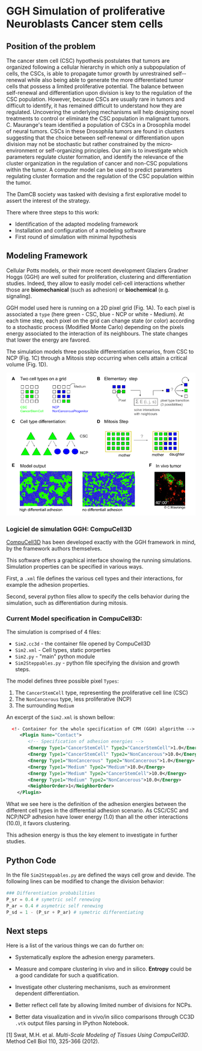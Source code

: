 # GGH Simulation of proliferative Neuroblasts Cancer stem cells

## Position of the problem

The cancer stem cell (CSC) hypothesis postulates that tumors are organized
following a cellular hierarchy in which only a subpopulation of cells, the CSCs,
is able to propagate tumor growth by unrestrained self-­‐renewal while also
being able to   generate the more differentiated tumor cells that possess a
limited proliferative potential. The balance between self-­renewal and
differentiation upon division is key to the regulation of the CSC population.
However, because CSCs are usually rare in tumors and difficult to identify, it
has remained difficult to understand how they are regulated. Uncovering the
underlying mechanisms will help designing novel treatments to control or
eliminate the CSC population in malignant tumors. C. Maurange's team identified
a population of CSCs in a Drosophila model of neural tumors. CSCs in these
Drosophila tumors are found in clusters suggesting that the choice between
self‐renewal or differentiation upon division may not be stochastic but rather
constrained by the micro­‐environment or self-­organizing principles. Our aim is
to investigate which parameters regulate cluster formation, and identify the
relevance of the cluster organization in the regulation of cancer and non-­CSC
populations within the tumor. A computer model can be used to predict parameters
regulating cluster formation and the regulation of the CSC population within the
tumor.

The DamCB society was tasked with devising a first explorative model to assert
the interest of the strategy.

There where three steps to this work:

* Identification of the adapted modeling framework
* Installation and configuration of a modeling software
* First round of simulation with minimal hypothesis

## Modeling Framework


Cellular Potts models, or their more recent development Glaziers Gradner Hoggs
(GGH) are well suited for proliferation, clustering and differentiation studies. Indeed, they allow to easily model cell-cell interactions whether those are **biomechanical** (such as adhesion) or **biochemical** (e.g. signaling).

GGH model used here is running on a 2D pixel grid (Fig. 1A). To each pixel is
associated a `type` (here green - CSC, blue - NCP or white - Medium). At each
time step, each pixel on the grid can change state (or color) according to a
stochastic process (Modified Monte Carlo) depending on the pixels energy
associated to the interaction of its neighbours. The state changes that lower the energy are favored.

The simulation models three possible differentiation scenarios, from CSC to NCP (Fig. 1C) through a Mitosis step occurring when cells attain a critical volume (Fig. 1D).

![Summary of the modeling method and first results ](../images/figure1.png)


### Logiciel de simulation GGH: CompuCell3D

[CompuCell3D](http://compucell3d.org) has been developed exactly with the GGH
framework in mind, by the framework authors themselves.

This software offers a graphical interface showing the running simulations.
Simulation properties can be specified in various ways.

First, a `.xml` file defines the various cell types and their interactions, for example the adhesion properties.

Second, several python files allow to specify the cells behavior during the simulation, such as differentiation during mitosis.



### Current Model specification in CompuCell3D:

The simulation is comprised of 4 files:

* `Sim2.cc3d` - the container file opened by CompuCell3D
* `Sim2.xml` - Cell types, static porperties
* `Sim2.py` - "main" python module
* `Sim2Steppables.py` - python file specifying the division and growth steps.

The model defines three possible pixel `Types`:

1. The `CancerStemCell` type, representing the proliferative cell line (CSC)
2. The `NonCancerous` type, less proliferative (NCP)
3. The surrounding `Medium`

An excerpt of the `Sim2.xml` is shown bellow:

```xml
  <!- Container for the whole specification of CPM (GGH) algorithm -->
     <Plugin Name="Contact">
        <!-- Specification of adhesion energies -->
        <Energy Type1="CancerStemCell" Type2="CancerStemCell">1.0</Energy>
        <Energy Type1="CancerStemCell" Type2="NonCancerous">10.0</Energy>
        <Energy Type1="NonCancerous" Type2="NonCancerous">1.0</Energy>
        <Energy Type1="Medium" Type2="Medium">10.0</Energy>
        <Energy Type1="Medium" Type2="CancerStemCell">10.0</Energy>
        <Energy Type1="Medium" Type2="NonCancerous">10.0</Energy>
        <NeighborOrder>1</NeighborOrder>
    </Plugin>
```

What we see here is the definition of the adhesion energies between the
different cell types in the differential adhesion scenario. As CSC/CSC and
NCP/NCP adhesion have lower energy (1.0) than all the other interactions (10.0),
it favors clustering.

This adhesion energy is thus the key element to investigate in further studies.



## Python Code

In the file `Sim2Steppables.py` are defined the ways cell grow and devide. The
following lines can be modified to change the division behavior:

```python
### Differentiation probabilities
P_sr = 0.4 # symetric self renewing
P_ar = 0.4 # asymetric self renewing
P_sd = 1 - (P_sr + P_ar) # symetric differentiating
```

## Next steps

Here is a list of the various things we can do further on:

* Systematically explore the adhesion energy parameters.

* Measure and compare clustering in vivo and in silico.
  **Entropy** could be a good candidate for such a quatification.

* Investigate other clustering mechanisms, such as environment dependent
  differentiation.

* Better reflect cell fate by allowing limited number of divisions for NCPs.

* Better data visualization and in vivo/in silico comparisons through CC3D
  `.vtk` output files parsing in IPython Notebook.


[1] Swat, M.H. et al. _Multi-Scale Modeling of Tissues Using CompuCell3D_.
Method Cell Biol 110, 325-366 (2012).
